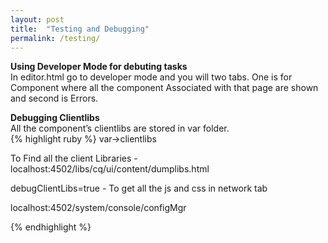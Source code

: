 ```yaml
---
layout: post
title:  "Testing and Debugging"
permalink: /testing/
---
```

<b>Using Developer Mode for debuting tasks</b><br>
In editor.html go to developer mode and you will two tabs. One is for Component where all the component 
Associated with that page are shown and second is Errors.

<b>Debugging Clientlibs</b><br>
All the component’s clientlibs are stored in var folder.<br>
{% highlight ruby %}
var->clientlibs

To Find all the client Libraries - localhost:4502/libs/cq/ui/content/dumplibs.html

debugClientLibs=true - To get all the js and css in network tab

localhost:4502/system/console/configMgr

{% endhighlight %}
